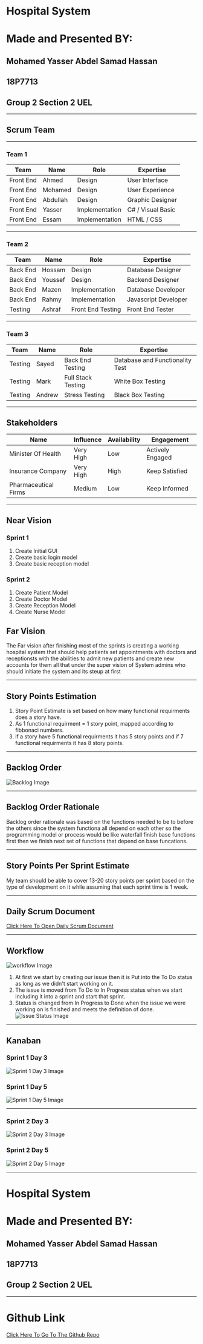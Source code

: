 # Hospital System
# Made and Presented BY: 
## Mohamed Yasser Abdel Samad Hassan
## 18P7713
## Group 2 Section 2 UEL
-----------
## Scrum Team
---
### Team 1
Team | Name | Role | Expertise
--- | --- | --- | --- 
Front End | Ahmed | Design | User Interface
Front End | Mohamed | Design | User Experience
Front End | Abdullah | Design | Graphic Designer
Front End | Yasser | Implementation | C# / Visual Basic
Front End | Essam | Implementation | HTML / CSS
---
### Team 2
Team | Name | Role | Expertise
--- | --- | --- | --- 
Back End | Hossam | Design | Database Designer
Back End | Youssef | Design | Backend Designer
Back End | Mazen | Implementation | Database Developer
Back End | Rahmy | Implementation | Javascript Developer
Testing | Ashraf | Front End Testing | Front End Tester
---
### Team 3
Team | Name | Role | Expertise
--- | --- | --- | --- 
Testing | Sayed | Back End Testing | Database and Functionality Test
Testing | Mark | Full Stack Testing | White Box Testing
Testing | Andrew | Stress Testing | Black Box Testing
---
## Stakeholders
| Name | Influence | Availability | Engagement |
| --- | --- | --- | --- |
| Minister Of Health | Very High | Low | Actively Engaged |
| Insurance Company | Very High | High | Keep Satisfied |
| Pharmaceutical Firms | Medium | Low | Keep Informed |
---
## Near Vision
### Sprint 1
1. Create Initial GUI
2. Create basic login model
3. Create basic reception model
### Sprint 2
1. Create Patient Model
2. Create Doctor Model
3. Create Reception Model
4. Create Nurse Model
## Far Vision
The Far vision after finishing most of the sprints is creating a working hospital system that should help patients set appointments with doctors and receptionsts with the abilities to admit new patients and create new accounts for them all that under the super vision of System admins who should initiate the system and its steup at first

---
## Story Points Estimation<br>
1. Story Point Estimate is set based on how many functional requirments does a story have.
2. As 1 functional requirment = 1 story point, mapped according to fibbonaci numbers.
3. if a story have 5 functional requirments it has 5 story points and if 7 functional requirments it has 8 story points.
---
## Backlog Order
![Backlog Image](backlog.png)

---
## Backlog Order Rationale
Backlog order rationale was based on the functions needed to be to before the others since the system functiona all depend on each other so the programming model or process would be like waterfall finish base functions first then we finish next set of functions that depend on base funcations.

---
## Story Points Per Sprint Estimate
My team should be able to cover 13-20 story points per sprint based on the type of development on it while assuming that each sprint time is 1 week.

---
## Daily Scrum Document
[Click Here To Open Daily Scrum Document](./DailyScrumDocument.pdf)

---

## Workflow
![workflow Image](WorkFlow.png)
1. At first we start by creating our issue then it is Put into the To Do status as long as we didn't start working on it.
2. The issue is moved from To Do to In Progress status when we start including it into a sprint and start that sprint.
3. Status is changed from In Progress to Done when the issue we were working on is finished and meets the definition of done.
![Issue Status Image](status.png)

---
## Kanaban
### Sprint 1 Day 3
![Sprint 1 Day 3 Image](s1d3.png)
### Sprint 1 Day 5
![Sprint 1 Day 5 Image](s1d5.png)

---
### Sprint 2 Day 3
![Sprint 2 Day 3 Image](s2d3.png)
### Sprint 2 Day 5
![Sprint 2 Day 5 Image](s2d5.png)

---
# Hospital System
# Made and Presented BY: 
## Mohamed Yasser Abdel Samad Hassan
## 18P7713
## Group 2 Section 2 UEL
-----------
# Github Link
[Click Here To Go To The Github Repo](https://github.com/MoYasser/AgilePracticeExam)
